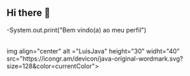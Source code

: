 ## Hi there 👋
-System.out.print("Bem vindo(a) ao meu perfil")

<div style="display: incline block"><br>
 img align="center" alt ="LuisJava" height="30" widht="40" src="https://icongr.am/devicon/java-original-wordmark.svg?size=128&color=currentColor">
          

